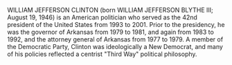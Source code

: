 WILLIAM JEFFERSON CLINTON (born WILLIAM JEFFERSON BLYTHE III; August 19, 1946) is an American politician who served as the 42nd president of the United States from 1993 to 2001. Prior to the presidency, he was the governor of Arkansas from 1979 to 1981, and again from 1983 to 1992, and the attorney general of Arkansas from 1977 to 1979. A member of the Democratic Party, Clinton was ideologically a New Democrat, and many of his policies reflected a centrist "Third Way" political philosophy.
